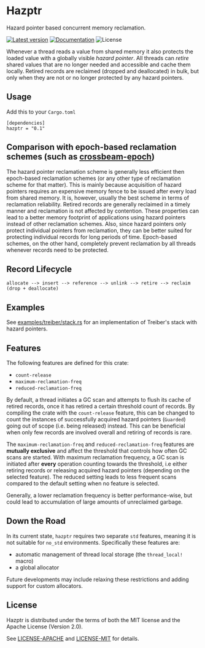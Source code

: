# Hazptr

Hazard pointer based concurrent memory reclamation.

[![Latest version](https://img.shields.io/crates/v/hazptr.svg)](https://crates.io/crates/hazptr)
[![Documentation](https://docs.rs/hazptr/badge.svg)](https://docs.rs/hazptr)
![License](https://img.shields.io/crates/l/hazptr.svg)

Whenever a thread reads a value from shared memory it also protects the loaded value with a globally visible
*hazard pointer*.
All threads can *retire* shared values that are no longer needed and accessible and cache them locally.
Retired records are reclaimed (dropped and deallocated) in bulk, but only when they are not or no longer protected
by any hazard pointers.

## Usage

Add this to your `Cargo.toml`

```
[dependencies]
hazptr = "0.1"
```

## Comparison with epoch-based reclamation schemes (such as [crossbeam-epoch](https://crates.io/crates/crossbeam-epoch))

The hazard pointer reclamation scheme is generally less efficient then epoch-based reclamation schemes (or any other
type of reclamation scheme for that matter).
This is mainly because acquisition of hazard pointers requires an expensive memory fence to be issued after every load
from shared memory.
It is, however, usually the best scheme in terms of reclamation reliability.
Retired records are generally reclaimed in a timely manner and reclamation is not affected by contention.
These properties can lead to a better memory footprint of applications using hazard pointers instead of other
reclamation schemes.
Also, since hazard pointers only protect individual pointers from reclamation, they can be better suited for protecting
individual records for long periods of time.
Epoch-based schemes, on the other hand, completely prevent reclamation by all threads whenever records need to be
protected.

## Record Lifecycle

```
allocate --> insert --> reference --> unlink --> retire --> reclaim (drop + deallocate) 
```

## Examples

See [examples/treiber/stack.rs](examples/treiber/stack.rs) for an implementation of Treiber's stack with hazard
pointers.

## Features

The following features are defined for this crate:

- `count-release`
- `maximum-reclamation-freq`
- `reduced-reclamation-freq`

By default, a thread initiates a GC scan and attempts to flush its cache of retired records, once it has retired a
certain threshold count of records.
By compiling the crate with the `count-release` feature, this can be changed to count the instances of successfully
acquired hazard pointers (`Guarded`) going out of scope (i.e. being released) instead.
This can be beneficial when only few records are involved overall and retiring of records is rare.

The `maximum-reclamation-freq` and `reduced-reclamation-freq` features are **mutually exclusive** and affect the
threshold that controls how often GC scans are started.
With maximum reclamation frequency, a GC scan is initiated after **every** operation counting towards the threshold,
i.e either retiring records or releasing acquired hazard pointers (depending on the selected feature).
The reduced setting leads to less frequent scans compared to the default setting when no feature is selected.

Generally, a lower reclamation frequency is better performance-wise, but could lead to accumulation of large amounts of
unreclaimed garbage.

## Down the Road

In its current state, `hazptr` requires two separate `std` features, meaning it is not suitable for `no_std`
environments.
Specifically these features are:

- automatic management of thread local storage (the `thread_local!` macro)
- a global allocator

Future developments may include relaxing these restrictions and adding support for custom allocators.

## License

Hazptr is distributed under the terms of both the MIT license and the
Apache License (Version 2.0).

See [LICENSE-APACHE](LICENSE-APACHE) and [LICENSE-MIT](LICENSE-MIT) for details.
